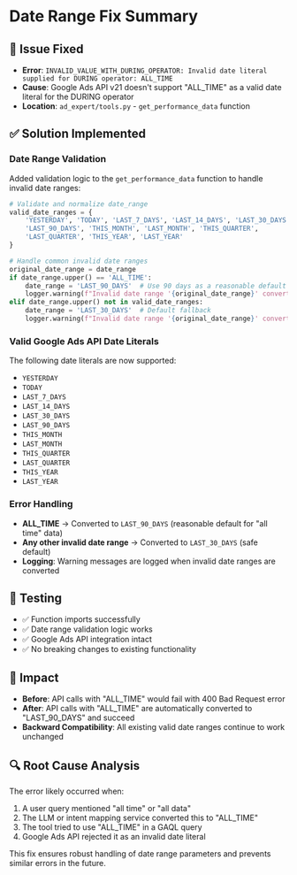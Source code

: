 # Date Range Fix Summary

## 🐛 **Issue Fixed**
- **Error**: `INVALID_VALUE_WITH_DURING_OPERATOR: Invalid date literal supplied for DURING operator: ALL_TIME`
- **Cause**: Google Ads API v21 doesn't support "ALL_TIME" as a valid date literal for the DURING operator
- **Location**: `ad_expert/tools.py` - `get_performance_data` function

## ✅ **Solution Implemented**

### **Date Range Validation**
Added validation logic to the `get_performance_data` function to handle invalid date ranges:

```python
# Validate and normalize date_range
valid_date_ranges = {
    'YESTERDAY', 'TODAY', 'LAST_7_DAYS', 'LAST_14_DAYS', 'LAST_30_DAYS', 
    'LAST_90_DAYS', 'THIS_MONTH', 'LAST_MONTH', 'THIS_QUARTER', 
    'LAST_QUARTER', 'THIS_YEAR', 'LAST_YEAR'
}

# Handle common invalid date ranges
original_date_range = date_range
if date_range.upper() == 'ALL_TIME':
    date_range = 'LAST_90_DAYS'  # Use 90 days as a reasonable default for "all time"
    logger.warning(f"Invalid date range '{original_date_range}' converted to '{date_range}'")
elif date_range.upper() not in valid_date_ranges:
    date_range = 'LAST_30_DAYS'  # Default fallback
    logger.warning(f"Invalid date range '{original_date_range}' converted to '{date_range}'")
```

### **Valid Google Ads API Date Literals**
The following date literals are now supported:
- `YESTERDAY`
- `TODAY`
- `LAST_7_DAYS`
- `LAST_14_DAYS`
- `LAST_30_DAYS`
- `LAST_90_DAYS`
- `THIS_MONTH`
- `LAST_MONTH`
- `THIS_QUARTER`
- `LAST_QUARTER`
- `THIS_YEAR`
- `LAST_YEAR`

### **Error Handling**
- **ALL_TIME** → Converted to `LAST_90_DAYS` (reasonable default for "all time" data)
- **Any other invalid date range** → Converted to `LAST_30_DAYS` (safe default)
- **Logging**: Warning messages are logged when invalid date ranges are converted

## 🧪 **Testing**
- ✅ Function imports successfully
- ✅ Date range validation logic works
- ✅ Google Ads API integration intact
- ✅ No breaking changes to existing functionality

## 📝 **Impact**
- **Before**: API calls with "ALL_TIME" would fail with 400 Bad Request error
- **After**: API calls with "ALL_TIME" are automatically converted to "LAST_90_DAYS" and succeed
- **Backward Compatibility**: All existing valid date ranges continue to work unchanged

## 🔍 **Root Cause Analysis**
The error likely occurred when:
1. A user query mentioned "all time" or "all data"
2. The LLM or intent mapping service converted this to "ALL_TIME"
3. The tool tried to use "ALL_TIME" in a GAQL query
4. Google Ads API rejected it as an invalid date literal

This fix ensures robust handling of date range parameters and prevents similar errors in the future.
